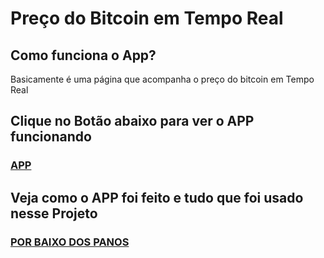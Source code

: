 # Preço do Bitcoin em Tempo Real

## Como funciona o App?

Basicamente é uma página que acompanha o preço do bitcoin em Tempo Real

## Clique no Botão abaixo para ver o APP funcionando

### [APP](https://bitcoinrealtimeprice.herokuapp.com)

## Veja como o APP foi feito e tudo que foi usado nesse Projeto

### [POR BAIXO DOS PANOS](https://www.notion.so/Real-Time-Bitcoin-Page-f1e05b35c96445fab71384f536463049)
